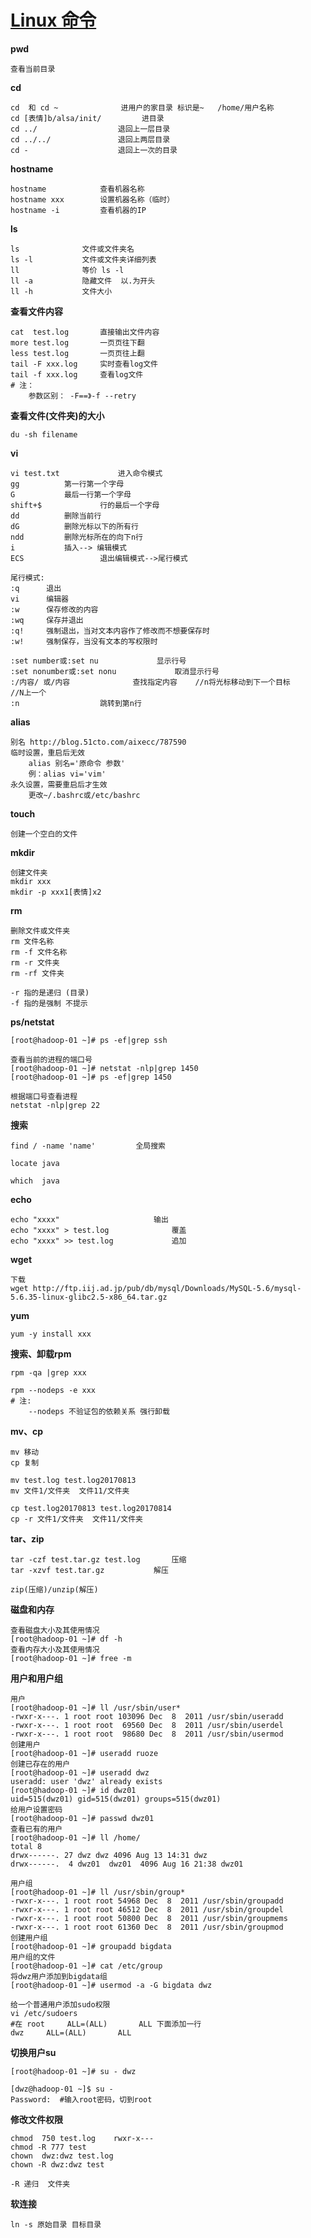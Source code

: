 # [Linux 命令](http://man.linuxde.net/)

**pwd**

	查看当前目录

**cd**

	cd  和 cd ~		        进用户的家目录 标识是~   /home/用户名称
	cd [表情]b/alsa/init/ 		进目录
	cd ../        			退回上一层目录
	cd ../../     			退回上两层目录
	cd -          			退回上一次的目录
	
**hostname**

	hostname         	查看机器名称
	hostname xxx  	 	设置机器名称（临时）
	hostname -i      	查看机器的IP

**ls**

	ls  			文件或文件夹名
	ls -l   		文件或文件夹详细列表
	ll    			等价 ls -l
	ll -a  			隐藏文件  以.为开头
	ll -h  			文件大小 
	
**查看文件内容**

	cat  test.log		直接输出文件内容
	more test.log		一页页往下翻
	less test.log		一页页往上翻   
	tail -F xxx.log 	实时查看log文件
	tail -f xxx.log 	查看log文件
	# 注：
		参数区别： -F==》-f --retry
	
**查看文件(文件夹)的大小**
	
	du -sh filename
	
**vi**

	vi test.txt 	        进入命令模式
	gg			第一行第一个字母
	G			最后一行第一个字母
	shift+$ 	        行的最后一个字母
	dd			删除当前行
	dG			删除光标以下的所有行
	ndd			删除光标所在的向下n行
	i 			插入--> 编辑模式 
	ECS  		        退出编辑模式-->尾行模式
	
	尾行模式:
	:q		退出
	vi		编辑器
	:w		保存修改的内容
	:wq		保存并退出
	:q!		强制退出，当对文本内容作了修改而不想要保存时
	:w!		强制保存，当没有文本的写权限时
	
	:set number或:set nu		        显示行号
	:set nonumber或:set nonu		        取消显示行号
	:/内容/ 或/内容				查找指定内容    //n将光标移动到下一个目标     //N上一个
	:n					跳转到第n行
	

**alias**	
	
	别名 http://blog.51cto.com/aixecc/787590
	临时设置，重启后无效
		alias 别名='原命令 参数'
		例：alias vi='vim'
	永久设置，需要重启后才生效
		更改~/.bashrc或/etc/bashrc
	
**touch**

	创建一个空白的文件

**mkdir**
	
	创建文件夹
	mkdir xxx  
	mkdir -p xxx1[表情]x2
	
**rm**

	删除文件或文件夹
	rm 文件名称
	rm -f 文件名称	
	rm -r 文件夹
	rm -rf 文件夹
	
	-r 指的是递归 (目录)
	-f 指的是强制 不提示
	
**ps/netstat**	

	[root@hadoop-01 ~]# ps -ef|grep ssh

	查看当前的进程的端口号
	[root@hadoop-01 ~]# netstat -nlp|grep 1450
	[root@hadoop-01 ~]# ps -ef|grep 1450
	
	根据端口号查看进程
	netstat -nlp|grep 22
	
**搜索**

	find / -name 'name' 		全局搜索

	locate java
	
	which  java
	
**echo**
	
	echo "xxxx" 					输出
	echo "xxxx" > test.log				覆盖
	echo "xxxx" >> test.log				追加
	
**wget**
	
	下载
	wget http://ftp.iij.ad.jp/pub/db/mysql/Downloads/MySQL-5.6/mysql-5.6.35-linux-glibc2.5-x86_64.tar.gz 
	
**yum**

	yum -y install xxx
	
**搜索、卸载rpm**
	
	rpm -qa |grep xxx
	
	rpm --nodeps -e xxx
	# 注:
		--nodeps 不验证包的依赖关系 强行卸载

**mv、cp**

	mv 移动
	cp 复制
	
	mv test.log test.log20170813 
	mv 文件1/文件夹  文件11/文件夹
	  
	cp test.log20170813 test.log20170814 
	cp -r 文件1/文件夹  文件11/文件夹

	
**tar、zip**

	tar -czf test.tar.gz test.log 		压缩
	tar -xzvf test.tar.gz   		解压
	
	zip(压缩)/unzip(解压)
	
**磁盘和内存**

	查看磁盘大小及其使用情况
	[root@hadoop-01 ~]# df -h
	查看内存大小及其使用情况
	[root@hadoop-01 ~]# free -m
	
**用户和用户组**
	
	用户
	[root@hadoop-01 ~]# ll /usr/sbin/user*
	-rwxr-x---. 1 root root 103096 Dec  8  2011 /usr/sbin/useradd
	-rwxr-x---. 1 root root  69560 Dec  8  2011 /usr/sbin/userdel
	-rwxr-x---. 1 root root  98680 Dec  8  2011 /usr/sbin/usermod
	创建用户
	[root@hadoop-01 ~]# useradd ruoze
	创建已存在的用户
	[root@hadoop-01 ~]# useradd dwz
	useradd: user 'dwz' already exists
	[root@hadoop-01 ~]# id dwz01
	uid=515(dwz01) gid=515(dwz01) groups=515(dwz01)
	给用户设置密码
	[root@hadoop-01 ~]# passwd dwz01
	查看已有的用户
	[root@hadoop-01 ~]# ll /home/
	total 8
	drwx------. 27 dwz dwz 4096 Aug 13 14:31 dwz
	drwx------.  4 dwz01  dwz01  4096 Aug 16 21:38 dwz01
	
	用户组
	[root@hadoop-01 ~]# ll /usr/sbin/group*
	-rwxr-x---. 1 root root 54968 Dec  8  2011 /usr/sbin/groupadd
	-rwxr-x---. 1 root root 46512 Dec  8  2011 /usr/sbin/groupdel
	-rwxr-x---. 1 root root 50800 Dec  8  2011 /usr/sbin/groupmems
	-rwxr-x---. 1 root root 61360 Dec  8  2011 /usr/sbin/groupmod
	创建用户组
	[root@hadoop-01 ~]# groupadd bigdata
	用户组的文件
	[root@hadoop-01 ~]# cat /etc/group
	将dwz用户添加到bigdata组
	[root@hadoop-01 ~]# usermod -a -G bigdata dwz
	
	给一个普通用户添加sudo权限
	vi /etc/sudoers
	#在 root  	ALL=(ALL)       ALL 下面添加一行
	dwz  	ALL=(ALL)       ALL
	
**切换用户su**

	[root@hadoop-01 ~]# su - dwz
 	
	[dwz@hadoop-01 ~]$ su -  
	Password:  #输入root密码，切到root 	
	
**修改文件权限**

	chmod  750 test.log    rwxr-x---
	chmod -R 777 test
	chown  dwz:dwz test.log
	chown -R dwz:dwz test
	
	-R 递归  文件夹
		
**软连接**
	
	ln -s 原始目录 目标目录
